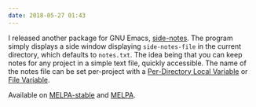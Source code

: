 ```yaml
---
date: 2018-05-27 01:43
---
```


I released another package for GNU Emacs, [side-notes]. The program simply
displays a side window displaying `side-notes-file` in the current directory,
which defaults to `notes.txt`. The idea being that you can keep notes for any
project in a simple text file, quickly accessible. The name of the notes file
can be set per-project with a [Per-Directory Local Variable][dir] or [File
Variable][file].

Available on [MELPA-stable](https://stable.melpa.org/#/side-notes) and
[MELPA](https://melpa.org/#/side-notes).

[side-notes]: https://github.com/rnkn/side-notes
[dir]: https://www.gnu.org/software/emacs/manual/html_node/emacs/Directory-Variables.html
[file]: https://www.gnu.org/software/emacs/manual/html_node/emacs/File-Variables.html
